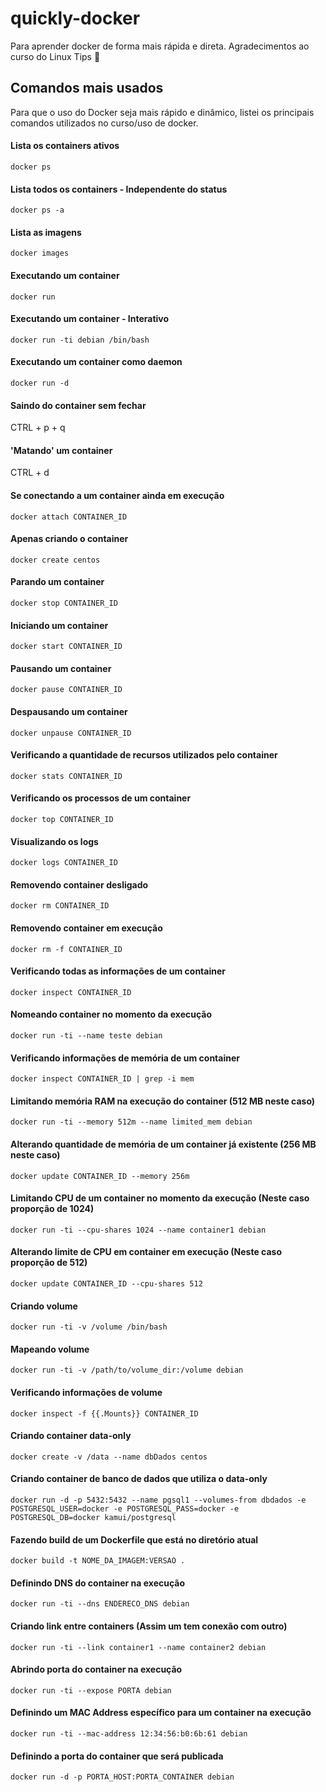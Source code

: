 # quickly-docker

Para aprender docker de forma mais rápida e direta. Agradecimentos ao curso do Linux Tips :penguin:

## Comandos mais usados

Para que o uso do Docker seja mais rápido e dinâmico, listei os principais comandos utilizados no curso/uso de docker.

#### Lista os containers ativos
`docker ps`

#### Lista todos os containers - Independente do status
`docker ps -a`

#### Lista as imagens
`docker images`

#### Executando um container
`docker run`

#### Executando um container - Interativo
`docker run -ti debian /bin/bash`

#### Executando um container como daemon
`docker run -d`

#### Saindo do container sem fechar
CTRL + p + q

#### 'Matando' um container
CTRL + d

#### Se conectando a um container ainda em execução
`docker attach CONTAINER_ID`

#### Apenas criando o container
`docker create centos`

#### Parando um container
`docker stop CONTAINER_ID`

#### Iniciando um container
`docker start CONTAINER_ID`

#### Pausando um container
`docker pause CONTAINER_ID`

#### Despausando um container
`docker unpause CONTAINER_ID`

#### Verificando a quantidade de recursos utilizados pelo container
`docker stats CONTAINER_ID`

#### Verificando os processos de um container
`docker top CONTAINER_ID`

#### Visualizando os logs
`docker logs CONTAINER_ID`

#### Removendo container desligado
`docker rm CONTAINER_ID`

#### Removendo container em execução
`docker rm -f CONTAINER_ID`

#### Verificando todas as informações de um container
`docker inspect CONTAINER_ID`

#### Nomeando container no momento da execução
`docker run -ti --name teste debian`

#### Verificando informações de memória de um container
`docker inspect CONTAINER_ID | grep -i mem`

#### Limitando memória RAM na execução do container (512 MB neste caso)
`docker run -ti --memory 512m --name limited_mem debian`

#### Alterando quantidade de memória de um container já existente (256 MB neste caso)
`docker update CONTAINER_ID --memory 256m`

#### Limitando CPU de um container no momento da execução (Neste caso proporção de 1024)
`docker run -ti --cpu-shares 1024 --name container1 debian`

#### Alterando limite de CPU em container em execução (Neste caso proporção de 512)
`docker update CONTAINER_ID --cpu-shares 512`

#### Criando volume
`docker run -ti -v /volume /bin/bash`

#### Mapeando volume 
`docker run -ti -v /path/to/volume_dir:/volume debian`

#### Verificando informações de volume
`docker inspect -f {{.Mounts}} CONTAINER_ID`

#### Criando container data-only
`docker create -v /data --name dbDados centos`

#### Criando container de banco de dados que utiliza o data-only
`docker run -d -p 5432:5432 --name pgsql1 --volumes-from dbdados -e POSTGRESQL_USER=docker -e POSTGRESQL_PASS=docker -e POSTGRESQL_DB=docker kamui/postgresql`

#### Fazendo build de um Dockerfile que está no diretório atual
`docker build -t NOME_DA_IMAGEM:VERSAO .`

#### Definindo DNS do container na execução
`docker run -ti --dns ENDERECO_DNS debian`

#### Criando link entre containers (Assim um tem conexão com outro)
`docker run -ti --link container1 --name container2 debian`

#### Abrindo porta do container na execução
`docker run -ti --expose PORTA debian`

#### Definindo um MAC Address específico para um container na execução
`docker run -ti --mac-address 12:34:56:b0:6b:61 debian`

#### Definindo a porta do container que será publicada 
`docker run -d -p PORTA_HOST:PORTA_CONTAINER debian`
